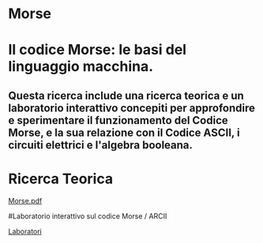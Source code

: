 # Morse

# Il codice Morse: le basi del linguaggio macchina.

## Questa ricerca include una ricerca teorica e un laboratorio interattivo concepiti per approfondire e sperimentare il funzionamento del Codice Morse, e la sua relazione con il Codice ASCII, i circuiti elettrici e l'algebra booleana.

# Ricerca Teorica
[Morse.pdf](Morse.pdf)  

#Laboratorio interattivo sul codice Morse / ARCII

[Laboratori](https://gingingiola.github.io/Morse/lab/index.html)  
